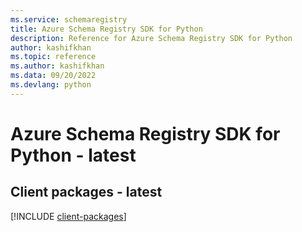 ```yaml
---
ms.service: schemaregistry
title: Azure Schema Registry SDK for Python
description: Reference for Azure Schema Registry SDK for Python
author: kashifkhan
ms.topic: reference
ms.author: kashifkhan
ms.data: 09/20/2022
ms.devlang: python
---
```

# Azure Schema Registry SDK for Python - latest

## Client packages - latest
[!INCLUDE [client-packages](schema-registry-client-index.md)]